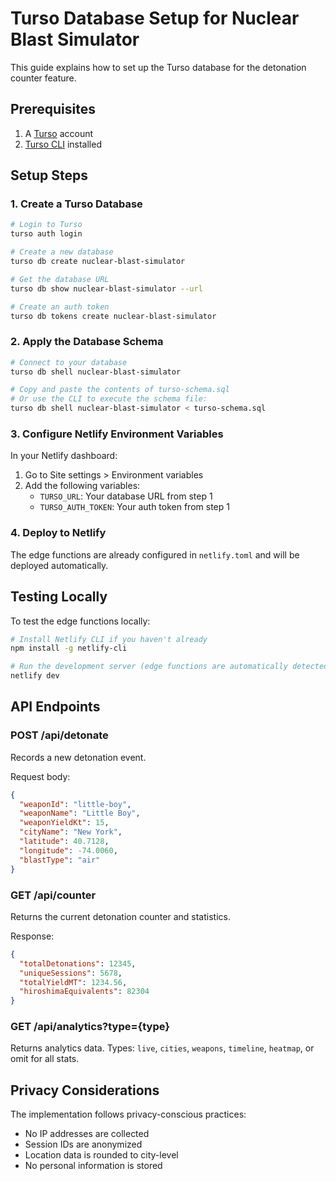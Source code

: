# Turso Database Setup for Nuclear Blast Simulator

This guide explains how to set up the Turso database for the detonation counter feature.

## Prerequisites

1. A [Turso](https://turso.tech) account
2. [Turso CLI](https://docs.turso.tech/cli/introduction) installed

## Setup Steps

### 1. Create a Turso Database

```bash
# Login to Turso
turso auth login

# Create a new database
turso db create nuclear-blast-simulator

# Get the database URL
turso db show nuclear-blast-simulator --url

# Create an auth token
turso db tokens create nuclear-blast-simulator
```

### 2. Apply the Database Schema

```bash
# Connect to your database
turso db shell nuclear-blast-simulator

# Copy and paste the contents of turso-schema.sql
# Or use the CLI to execute the schema file:
turso db shell nuclear-blast-simulator < turso-schema.sql
```

### 3. Configure Netlify Environment Variables

In your Netlify dashboard:

1. Go to Site settings > Environment variables
2. Add the following variables:
   - `TURSO_URL`: Your database URL from step 1
   - `TURSO_AUTH_TOKEN`: Your auth token from step 1

### 4. Deploy to Netlify

The edge functions are already configured in `netlify.toml` and will be deployed automatically.

## Testing Locally

To test the edge functions locally:

```bash
# Install Netlify CLI if you haven't already
npm install -g netlify-cli

# Run the development server (edge functions are automatically detected)
netlify dev
```

## API Endpoints

### POST /api/detonate
Records a new detonation event.

Request body:
```json
{
  "weaponId": "little-boy",
  "weaponName": "Little Boy",
  "weaponYieldKt": 15,
  "cityName": "New York",
  "latitude": 40.7128,
  "longitude": -74.0060,
  "blastType": "air"
}
```

### GET /api/counter
Returns the current detonation counter and statistics.

Response:
```json
{
  "totalDetonations": 12345,
  "uniqueSessions": 5678,
  "totalYieldMT": 1234.56,
  "hiroshimaEquivalents": 82304
}
```

### GET /api/analytics?type={type}
Returns analytics data. Types: `live`, `cities`, `weapons`, `timeline`, `heatmap`, or omit for all stats.

## Privacy Considerations

The implementation follows privacy-conscious practices:
- No IP addresses are collected
- Session IDs are anonymized
- Location data is rounded to city-level
- No personal information is stored